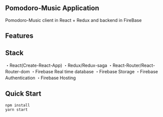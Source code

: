 ## Pomodoro-Music Application

Pomodoro-Music client in React + Redux and backend in FireBase

## Features

## Stack

・React(Create-React-App)
・Redux/Redux-saga
・React-Router/React-Router-dom
・Firebase Real time database
・Firebase Storage
・Firebase Authentication
・Firebase Hosting

## Quick Start

```
npm install
yarn start
```
